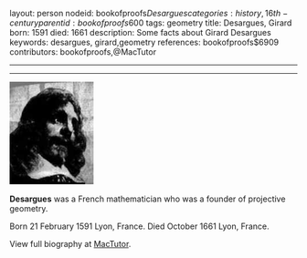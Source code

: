 layout: person
nodeid: bookofproofs$Desargues
categories: history,16th-century
parentid: bookofproofs$600
tags: geometry
title: Desargues, Girard
born: 1591
died: 1661
description: Some facts about Girard Desargues
keywords: desargues, girard,geometry
references: bookofproofs$6909
contributors: bookofproofs,@MacTutor

---


---

![Desargues.jpg](https://github.com/bookofproofs/bookofproofs.github.io/blob/main/_sources/_assets/images/portraits/Desargues.jpg?raw=true)

**Desargues** was a French mathematician who was a founder of projective geometry.

Born 21 February 1591 Lyon, France. Died October 1661 Lyon, France.


View full biography at [MacTutor](https://mathshistory.st-andrews.ac.uk/Biographies/Desargues/).